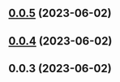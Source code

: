 ## [0.0.5](https://github.com/HikeBao/mock/compare/v0.0.4...v0.0.5) (2023-06-02)



## [0.0.4](/compare/v0.0.3...v0.0.4) (2023-06-02)



## 0.0.3 (2023-06-02)



